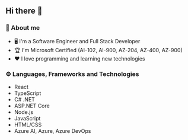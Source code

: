 ## Hi there 👋

### 🔭 About me
- 🖥 I'm a Software Engineer and Full Stack Developer
- 🏆 I'm Microsoft Certified (AI-102, AI-900, AZ-204, AZ-400, AZ-900)
- ❤ I love programming and learning new technologies
   
### ⚙ Languages, Frameworks and Technologies
- React
- TypeScript
- C# .NET
- ASP.NET Core
- Node.js
- JavaScript
- HTML/CSS
- Azure AI, Azure, Azure DevOps
  
<!--
**igorcervac/igorcervac** is a ✨ _special_ ✨ repository because its `README.md` (this file) appears on your GitHub profile.

Here are some ideas to get you started:

- 🔭 I’m currently working on ...
- 🌱 I’m currently learning ...
- 👯 I’m looking to collaborate on ...
- 🤔 I’m looking for help with ...
- 💬 Ask me about ...
- 📫 How to reach me: ...
- 😄 Pronouns: ...
- ⚡ Fun fact: ...
-->
